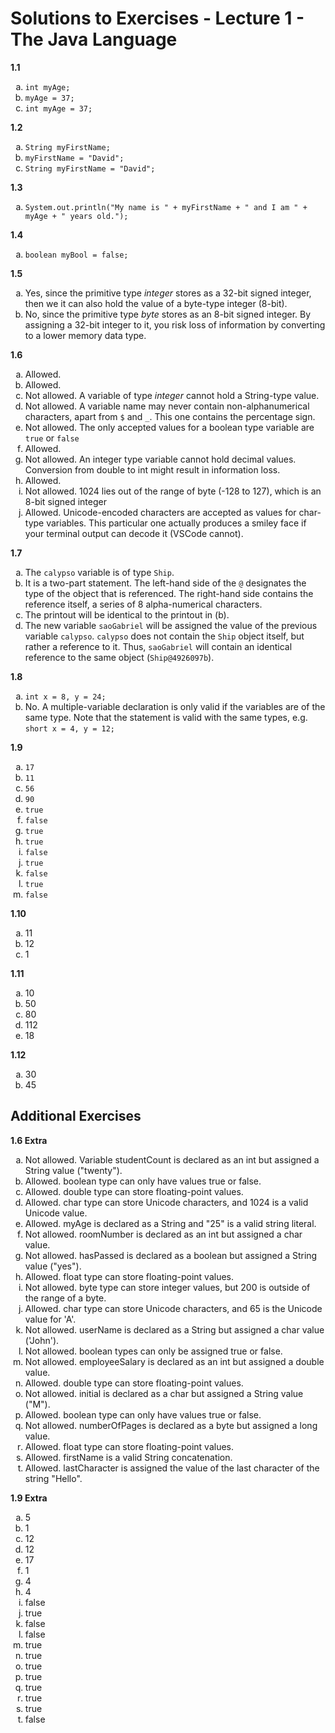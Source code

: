 # Solutions to Exercises - Lecture 1 - The Java Language

<b>1.1</b>
<ol type="a">
<li><code>int myAge;</code></li>
<li><code>myAge = 37;</code></li>
<li><code>int myAge = 37;</code></li>
</ol>

<b>1.2</b>
<ol type="a">
<li><code>String myFirstName;</code></li>
<li><code>myFirstName = "David";</code></li>
<li><code>String myFirstName = "David";</code></li>
</ol>

<b>1.3</b>
<ol type="a">
<li><code>System.out.println("My name is " + myFirstName + " and I am " + myAge + " years old.");</code></li>
</ol>

<b>1.4</b>
<ol type="a">
<li><code>boolean myBool = false;</code></li>
</ol>

<b>1.5</b>
<ol type="a">
<li>Yes, since the primitive type <i>integer</i> stores as a 32-bit signed integer, then we it can also hold the value of a byte-type integer (8-bit).</li>
<li> No, since the primitive type <i>byte</i> stores as an 8-bit signed integer. By assigning a 32-bit integer to it, you risk loss of information by converting to a lower memory data type.</li>
</ol>

<b>1.6</b>
<ol type="a">

<li>Allowed.</li>
<li>Allowed.</li>
<li>Not allowed. A variable of type <i>integer</i> cannot hold a String-type value.</li>
<li>Not allowed. A variable name may never contain non-alphanumerical characters, apart from <code>$</code> and <code>_</code>. This one contains the percentage sign.</li>
<li>Not allowed. The only accepted values for a boolean type variable are <code>true</code> or <code>false</code></li>
<li>Allowed.</li>
<li>Not allowed. An integer type variable cannot hold decimal values. Conversion from double to int might result in information loss.</li>
<li>Allowed.</li>
<li>Not allowed. 1024 lies out of the range of byte (-128 to 127), which is an 8-bit signed integer</li>
<li>Allowed. Unicode-encoded characters are accepted as values for char-type variables. This particular one actually produces a smiley face if your terminal output can decode it (VSCode cannot).</li>
</ol>

<b>1.7</b>
<ol type="a">
<li>The <code>calypso</code> variable is of type <code>Ship</code>.</li>
<li>It is a two-part statement. The left-hand side of the <code>@</code> designates the type of the object that is referenced. The right-hand side contains the reference itself, a series of 8 alpha-numerical characters.</li>
<li>The printout will be identical to the printout in (b).</li>
<li>The new variable <code>saoGabriel</code> will be assigned the value of the previous variable <code>calypso</code>. <code>calypso</code> does not contain the <code>Ship</code> object itself, but rather a reference to it. Thus, <code>saoGabriel</code> will contain an identical reference to the same object (<code>Ship@4926097b</code>). </li>
</ol>

<b>1.8</b>
<ol type="a">
<li><code>int x = 8, y = 24;</code></li>
<li>No. A multiple-variable declaration is only valid if the variables are of the same type. Note that the statement is valid with the same types, e.g. <code>short x = 4, y = 12;</code></li>
</ol>

<b>1.9</b>
<ol type="a">
<li> <code>17</code> </li>
<li> <code>11</code> </li>
<li> <code>56</code> </li>
<li> <code>90</code> </li>
<li> <code>true</code> </li>
<li> <code>false</code> </li>
<li> <code>true</code> </li>
<li> <code>true</code> </li>
<li> <code>false</code> </li>
<li> <code>true</code> </li>
<li> <code>false</code> </li>
<li> <code>true</code> </li> 
<li> <code>false</code> </li>
</ol>

<b>1.10</b>
<ol type="a">
<li>11</li>
<li>12</li>
<li>1</li>
</ol>

<b>1.11</b>
<ol type="a">
<li>10</li>
<li>50</li>
<li>80</li>
<li>112</li>
<li>18</li>
</ol>

<b>1.12</b>
<ol type="a">
<li>30</li>
<li>45</li>
</ol>

## Additional Exercises

<b>1.6 Extra</b>
<ol type="a">
<li>Not allowed. Variable studentCount is declared as an int but assigned a String value ("twenty").</li>
<li>Allowed. boolean type can only have values true or false.</li>
<li>Allowed. double type can store floating-point values.</li>
<li>Allowed. char type can store Unicode characters, and 1024 is a valid Unicode value.</li>
<li>Allowed. myAge is declared as a String and "25" is a valid string literal.</li>
<li>Not allowed. roomNumber is declared as an int but assigned a char value.</li>
<li>Not allowed. hasPassed is declared as a boolean but assigned a String value ("yes").</li>
<li>Allowed. float type can store floating-point values.</li>
<li>Not allowed. byte type can store integer values, but 200 is outside of the range of a byte.</li>
<li>Allowed. char type can store Unicode characters, and 65 is the Unicode value for 'A'.</li>
<li>Not allowed. userName is declared as a String but assigned a char value ('John').</li>
<li>Not allowed. boolean types can only be assigned true or false.</li>
<li>Not allowed. employeeSalary is declared as an int but assigned a double value.</li>
<li>Allowed. double type can store floating-point values.</li>
<li>Not allowed. initial is declared as a char but assigned a String value ("M").</li>
<li>Allowed. boolean type can only have values true or false.</li>
<li>Not allowed. numberOfPages is declared as a byte but assigned a long value.</li>
<li>Allowed. float type can store floating-point values.</li>
<li>Allowed. firstName is a valid String concatenation.</li>
<li>Allowed. lastCharacter is assigned the value of the last character of the string "Hello".</li>
</ol>

<b>1.9 Extra</b>
<ol type="a">
<li>5</li>
<li>1</li>
<li>12</li>
<li>12</li>
<li>17</li>
<li>1</li>
<li>4</li>
<li>4</li>
<li>false</li>
<li>true</li>
<li>false</li>
<li>false</li>
<li>true</li>
<li>true</li>
<li>true</li>
<li>true</li>
<li>true</li>
<li>true</li>
<li>true</li>
<li>false</li>
</ol>